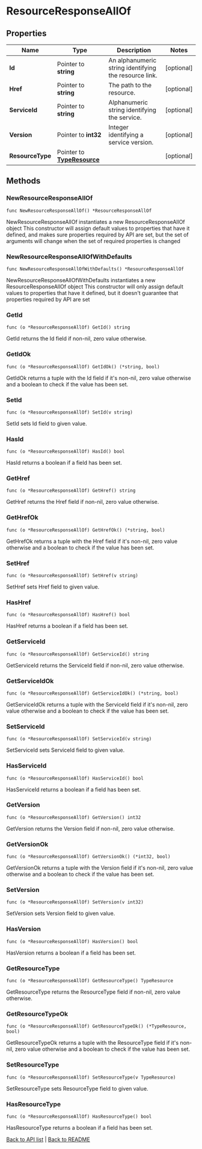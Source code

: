 # ResourceResponseAllOf

## Properties

Name | Type | Description | Notes
------------ | ------------- | ------------- | -------------
**Id** | Pointer to **string** | An alphanumeric string identifying the resource link. | [optional] 
**Href** | Pointer to **string** | The path to the resource. | [optional] 
**ServiceId** | Pointer to **string** | Alphanumeric string identifying the service. | [optional] 
**Version** | Pointer to **int32** | Integer identifying a service version. | [optional] 
**ResourceType** | Pointer to [**TypeResource**](TypeResource.md) |  | [optional] 

## Methods

### NewResourceResponseAllOf

`func NewResourceResponseAllOf() *ResourceResponseAllOf`

NewResourceResponseAllOf instantiates a new ResourceResponseAllOf object
This constructor will assign default values to properties that have it defined,
and makes sure properties required by API are set, but the set of arguments
will change when the set of required properties is changed

### NewResourceResponseAllOfWithDefaults

`func NewResourceResponseAllOfWithDefaults() *ResourceResponseAllOf`

NewResourceResponseAllOfWithDefaults instantiates a new ResourceResponseAllOf object
This constructor will only assign default values to properties that have it defined,
but it doesn't guarantee that properties required by API are set

### GetId

`func (o *ResourceResponseAllOf) GetId() string`

GetId returns the Id field if non-nil, zero value otherwise.

### GetIdOk

`func (o *ResourceResponseAllOf) GetIdOk() (*string, bool)`

GetIdOk returns a tuple with the Id field if it's non-nil, zero value otherwise
and a boolean to check if the value has been set.

### SetId

`func (o *ResourceResponseAllOf) SetId(v string)`

SetId sets Id field to given value.

### HasId

`func (o *ResourceResponseAllOf) HasId() bool`

HasId returns a boolean if a field has been set.

### GetHref

`func (o *ResourceResponseAllOf) GetHref() string`

GetHref returns the Href field if non-nil, zero value otherwise.

### GetHrefOk

`func (o *ResourceResponseAllOf) GetHrefOk() (*string, bool)`

GetHrefOk returns a tuple with the Href field if it's non-nil, zero value otherwise
and a boolean to check if the value has been set.

### SetHref

`func (o *ResourceResponseAllOf) SetHref(v string)`

SetHref sets Href field to given value.

### HasHref

`func (o *ResourceResponseAllOf) HasHref() bool`

HasHref returns a boolean if a field has been set.

### GetServiceId

`func (o *ResourceResponseAllOf) GetServiceId() string`

GetServiceId returns the ServiceId field if non-nil, zero value otherwise.

### GetServiceIdOk

`func (o *ResourceResponseAllOf) GetServiceIdOk() (*string, bool)`

GetServiceIdOk returns a tuple with the ServiceId field if it's non-nil, zero value otherwise
and a boolean to check if the value has been set.

### SetServiceId

`func (o *ResourceResponseAllOf) SetServiceId(v string)`

SetServiceId sets ServiceId field to given value.

### HasServiceId

`func (o *ResourceResponseAllOf) HasServiceId() bool`

HasServiceId returns a boolean if a field has been set.

### GetVersion

`func (o *ResourceResponseAllOf) GetVersion() int32`

GetVersion returns the Version field if non-nil, zero value otherwise.

### GetVersionOk

`func (o *ResourceResponseAllOf) GetVersionOk() (*int32, bool)`

GetVersionOk returns a tuple with the Version field if it's non-nil, zero value otherwise
and a boolean to check if the value has been set.

### SetVersion

`func (o *ResourceResponseAllOf) SetVersion(v int32)`

SetVersion sets Version field to given value.

### HasVersion

`func (o *ResourceResponseAllOf) HasVersion() bool`

HasVersion returns a boolean if a field has been set.

### GetResourceType

`func (o *ResourceResponseAllOf) GetResourceType() TypeResource`

GetResourceType returns the ResourceType field if non-nil, zero value otherwise.

### GetResourceTypeOk

`func (o *ResourceResponseAllOf) GetResourceTypeOk() (*TypeResource, bool)`

GetResourceTypeOk returns a tuple with the ResourceType field if it's non-nil, zero value otherwise
and a boolean to check if the value has been set.

### SetResourceType

`func (o *ResourceResponseAllOf) SetResourceType(v TypeResource)`

SetResourceType sets ResourceType field to given value.

### HasResourceType

`func (o *ResourceResponseAllOf) HasResourceType() bool`

HasResourceType returns a boolean if a field has been set.


[Back to API list](../README.md#documentation-for-api-endpoints) | [Back to README](../README.md)


